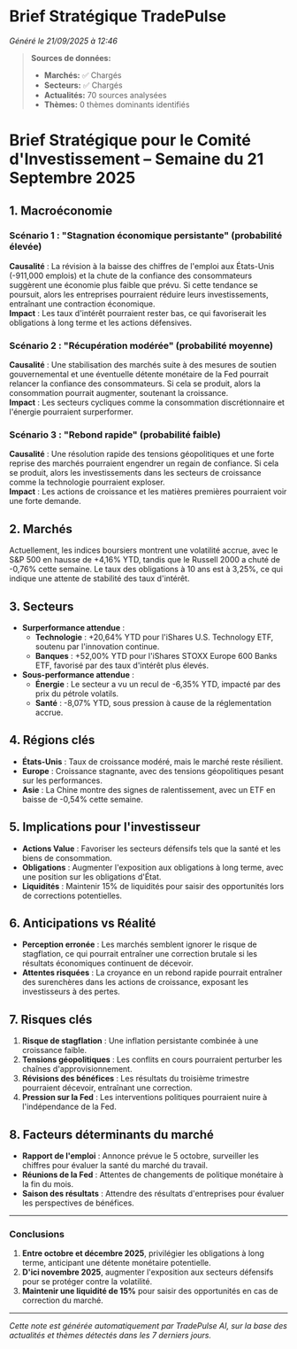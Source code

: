 # Brief Stratégique TradePulse

*Généré le 21/09/2025 à 12:46*

> **Sources de données:**
> - **Marchés:** ✅ Chargés
> - **Secteurs:** ✅ Chargés
> - **Actualités:** 70 sources analysées
> - **Thèmes:** 0 thèmes dominants identifiés

# Brief Stratégique pour le Comité d'Investissement – Semaine du 21 Septembre 2025

## 1. Macroéconomie

### Scénario 1 : "Stagnation économique persistante" (probabilité élevée)
**Causalité** : La révision à la baisse des chiffres de l'emploi aux États-Unis (-911,000 emplois) et la chute de la confiance des consommateurs suggèrent une économie plus faible que prévu. Si cette tendance se poursuit, alors les entreprises pourraient réduire leurs investissements, entraînant une contraction économique.  
**Impact** : Les taux d'intérêt pourraient rester bas, ce qui favoriserait les obligations à long terme et les actions défensives.

### Scénario 2 : "Récupération modérée" (probabilité moyenne)
**Causalité** : Une stabilisation des marchés suite à des mesures de soutien gouvernemental et une éventuelle détente monétaire de la Fed pourrait relancer la confiance des consommateurs. Si cela se produit, alors la consommation pourrait augmenter, soutenant la croissance.  
**Impact** : Les secteurs cycliques comme la consommation discrétionnaire et l'énergie pourraient surperformer.

### Scénario 3 : "Rebond rapide" (probabilité faible)
**Causalité** : Une résolution rapide des tensions géopolitiques et une forte reprise des marchés pourraient engendrer un regain de confiance. Si cela se produit, alors les investissements dans les secteurs de croissance comme la technologie pourraient exploser.  
**Impact** : Les actions de croissance et les matières premières pourraient voir une forte demande.

## 2. Marchés
Actuellement, les indices boursiers montrent une volatilité accrue, avec le S&P 500 en hausse de +4,16% YTD, tandis que le Russell 2000 a chuté de -0,76% cette semaine. Le taux des obligations à 10 ans est à 3,25%, ce qui indique une attente de stabilité des taux d'intérêt.

## 3. Secteurs
- **Surperformance attendue** : 
  - **Technologie** : +20,64% YTD pour l'iShares U.S. Technology ETF, soutenu par l'innovation continue.
  - **Banques** : +52,00% YTD pour l'iShares STOXX Europe 600 Banks ETF, favorisé par des taux d'intérêt plus élevés.
- **Sous-performance attendue** : 
  - **Énergie** : Le secteur a vu un recul de -6,35% YTD, impacté par des prix du pétrole volatils.
  - **Santé** : -8,07% YTD, sous pression à cause de la réglementation accrue.

## 4. Régions clés
- **États-Unis** : Taux de croissance modéré, mais le marché reste résilient.
- **Europe** : Croissance stagnante, avec des tensions géopolitiques pesant sur les performances.
- **Asie** : La Chine montre des signes de ralentissement, avec un ETF en baisse de -0,54% cette semaine.

## 5. Implications pour l'investisseur
- **Actions Value** : Favoriser les secteurs défensifs tels que la santé et les biens de consommation.
- **Obligations** : Augmenter l'exposition aux obligations à long terme, avec une position sur les obligations d'État.
- **Liquidités** : Maintenir 15% de liquidités pour saisir des opportunités lors de corrections potentielles.

## 6. Anticipations vs Réalité
- **Perception erronée** : Les marchés semblent ignorer le risque de stagflation, ce qui pourrait entraîner une correction brutale si les résultats économiques continuent de décevoir.
- **Attentes risquées** : La croyance en un rebond rapide pourrait entraîner des surenchères dans les actions de croissance, exposant les investisseurs à des pertes.

## 7. Risques clés
1. **Risque de stagflation** : Une inflation persistante combinée à une croissance faible.
2. **Tensions géopolitiques** : Les conflits en cours pourraient perturber les chaînes d'approvisionnement.
3. **Révisions des bénéfices** : Les résultats du troisième trimestre pourraient décevoir, entraînant une correction.
4. **Pression sur la Fed** : Les interventions politiques pourraient nuire à l'indépendance de la Fed.

## 8. Facteurs déterminants du marché
- **Rapport de l'emploi** : Annonce prévue le 5 octobre, surveiller les chiffres pour évaluer la santé du marché du travail.
- **Réunions de la Fed** : Attentes de changements de politique monétaire à la fin du mois.
- **Saison des résultats** : Attendre des résultats d'entreprises pour évaluer les perspectives de bénéfices.

---

### Conclusions
1. **Entre octobre et décembre 2025**, privilégier les obligations à long terme, anticipant une détente monétaire potentielle.
2. **D'ici novembre 2025**, augmenter l'exposition aux secteurs défensifs pour se protéger contre la volatilité.
3. **Maintenir une liquidité de 15%** pour saisir des opportunités en cas de correction du marché.

---

*Cette note est générée automatiquement par TradePulse AI, sur la base des actualités et thèmes détectés dans les 7 derniers jours.*

